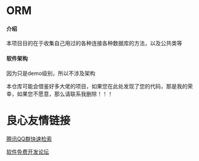 # ORM

#### 介绍
本项目目的在于收集自己用过的各种连接各种数据库的方法，以及公共类等

#### 软件架构
因为只是demo级别，所以不涉及架构

本仓库可能会借鉴好多大佬的项目，如果您在此处发现了您的代码，那是我的荣幸，如果您不愿意，那么请联系我删除！！！


 # 良心友情链接

[腾讯QQ群快速检索](http://u.720life.cn/s/8cf73f7c)

[软件免费开发论坛](http://u.720life.cn/s/bbb01dc0)